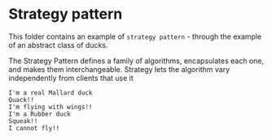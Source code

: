 # Strategy pattern

This folder contains an example of `strategy pattern` - through the example of an abstract class of ducks.

The Strategy Pattern defines a family of algorithms, encapsulates each one, and makes them interchangeable. Strategy lets the algorithm vary independently from clients that use it

```
I'm a real Mallard duck
Quack!!
I'm flying with wings!!
I'm a Rubber duck
Squeak!!
I cannot fly!!
```
